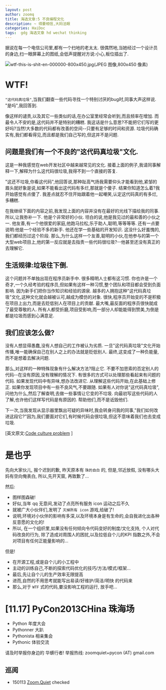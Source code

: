 ```yaml
---
layout: post
author: zoomq
title: 海选文章:5 不良编程文化
description: ~ 得要相信,大妈法眼
categories: HaiDoc
tags:  gdg 海选文章 hd wechat thinking
---
```



据说在每一个电信公司里,都有一个扫地的老太太. 很偶然地,当她经过一个设计员的身边,扫一眼屏幕上的图纸,会低声提醒对方说:小心,板位插出了. 


![wtf-this-is-shit-en-000000-800x450.jpg(JPEG 图像,800x450 像素)](http://ittopic.gotoip1.com/qee/wordpress/wp-content/uploads/2013/09/wtf-this-is-shit-en-000000-800x450.jpg)

# WTF!

`"这代码真垃圾"`,当我们翻查一些代码寻找一个特别讨厌的bug时,同事大声这样说. "是吗",我回答到. 

像这样的谴责,以及其它一些类似的话,在办公室里经常会听到,而且频率在增加. 而最令人不安的是,这代码并不是特别的糟糕. 我这话是什么意思?不能把它们写的更好吗?当然!大多数的代码都有改善的空间--只要有足够的时间和资源. 垃圾代码确实有,我们都看得见,而且都是我们自己写的,但这并不是问题. 

<!--more-->


## 问题是我们有一个不良的"这代码真垃圾"文化. 

这是一种我感觉在web开发社区中越来越常见的文化. 接着上面的例子,我请同事解释一下,解释为什么这代码很垃圾,我得不到一个直接的答复. 

"这还不垃圾,你看这代码",他回答说,那种趾高气扬我需要仰头才能看到他,紧邹的眉头就好象是说,如果不能看出这代码有多烂,那就是个傻子. 结果你知道怎么着?我开始感觉有点傻了. 我差点就忍不住开始跟着他一起嘲笑,认定这代码真的有多烂,多糟糕. 

在我继续下面的内容之前,我发现上面的内容并没有在最好的光线下描绘我的同事. 所以,让我弥补一下. 他是个非常好的小伙. 坦白的说,他是我见过的最和善的小伙之一. 他友善,有一个他很爱的家庭,他跑马拉松,乐于助人,聪明,等等等等. 还有一点要说明:他是一个经验不多的新手. 他还在学一些基础的开发知识. 这没什么好羞愧的,我们都经历过这个阶段. 那么,为什么这样一个友善,聪明的小伙,在他参与的第一个大型web项目上,他的第一反应就是去指责一些代码很垃圾?--他甚至还没有真正的去理解它. 

## 生活规律:垃圾往下倒. 

这个问题并不单独出现在程序员新手中. 很多精明人士都有这习惯. 你也许是一个奇才,一个久经考验的程序员,但如果有这样一种习惯,整个团队和项目都会受到负面影响. 因为新手们把你当作知识和经验的源泉. 越多的人拥抱这种"这代码真垃圾"文化,这种文化就会越被认可,越成为模仿的对象. 很快,程序员开始变的不是积极在项目上出力,而是去贬低别人在项目上的贡献. 最大嘴,最反面的程序员很快就成了最受尊敬的人. 所有人都受折磨,项目受影响,而一部分人却能能得到赞美,为倒是都是垃圾而感到心满意足. 

## 我们应该怎么做?

没有人想显得愚蠢,没有人想自己的工作被认为劣质. 一旦"这代码真垃圾"文化开始传播,唯一能确保自己在别人之上的办法就是贬低别人. 最终,这变成了一种负能量,而不是想着去解决问题. 

那么,对这样的一种特殊现象有什么解决方法?阻止它. 不要不加思索的否定别人的代码--在没有原因,没有理解的情况下. 有很多的方式可以处理那些看起来有问题的代码. 如果发现代码中有异味,想办法改进它. 从理解这些代码开始,在此基础上修正. 如果你发现项目中有一些不良风气,不要跟随. 如果有人对你说"这代码真垃圾",问他为什么,然后了解查明,去做一些事情让它变的不垃圾. 向最初写这些代码的人了解,也许他们这样写代码是有原因的. 帮助他们,而不是诋毁他们. 

下一次,当我发现从显示器里飘出可疑的异味时,我会转身问我的同事,"我们如何改进这段它?"因为,我们要面对它们,有时候代码会很垃圾,但这不意味着我们也去变成垃圾. 

[英文原文:[Code culture problem](http://www.fraustollc.com/blog/shit_code/) ]


# 是也乎

先向大家伙儿, 报个迟到的歉, 昨天原本有 `珠的自白` 的, 但是,邻近放假,
没有哪头大妈有空向俺表白, 所以,先开天窗, 再致歉了...

然后:

- 图样图森破!
- 好似,当年 qq 无意间,发动了点亮所有服务 icon 运动之后不久
- 就被广大小伙伴们,发明了 `灭掉所有 icon` 游戏,给破了!
- 说明,环境对小伙伴的影响有多深,以及环境本身是有生命的,会自我进化出各种反意愿的文化的!
- 所以, 在一个组织里,如果没有任何倾向令代码变好的制度/文化支持, 个人对代码改良的行为, 除了造成对周围人的困扰,以及拉低自个儿的KPI 指数之外,不会对项目有任何正能量影响的...

但是!

- 在开源工程,或是自个儿的小工程中
- 主动的训练自己,不断的探索代码优化的技巧/方法/模式/框架...
- 最后,先让自个儿的生产效率无限提高
- 进而,自然的不用思考就能写出易读/好维护/简洁/明快 的代码来
- 那么,对于 `WTF` 式的代码,嘦没影响工程的运行, 放手吧...



# [11.17] PyCon2013CHina 珠海场

- Python 年度大会
- Pythonner 大趴
- Pythonista 相亲集会
- Pythonic 体验交流

请及时举报你身边的 华蠎行者!
举报热线: zoomquiet+pycon (AT) gmail.com



## 巡阅
- 150113 [Zoom.Quiet](http://zoomquiet.io/) checked





